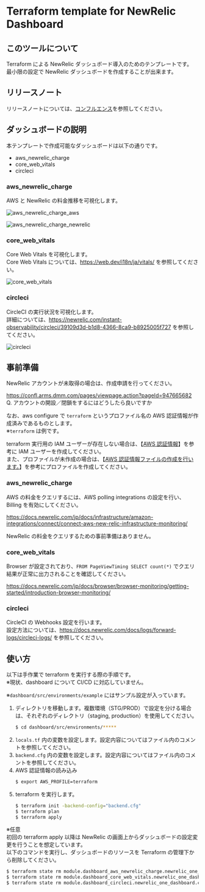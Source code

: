 # Terraform template for NewRelic Dashboard

## このツールについて

Terraform による NewRelic ダッシュボード導入のためのテンプレートです。  
最小限の設定で NewRelic ダッシュボードを作成することが出来ます。

## リリースノート

リリースノートについては、[コンフルエンス](https://confl.arms.dmm.com/pages/viewpage.action?pageId=1100764234)を参照してください。

## ダッシュボードの説明

本テンプレートで作成可能なダッシュボードは以下の通りです。

* aws_newrelic_charge
* core_web_vitals
* circleci

### aws_newrelic_charge

AWS と NewRelic の料金推移を可視化します。

![aws_newrelic_charge_aws](attached-file/dashboard_aws_newrelic_charge_aws.png)

![aws_newrelic_charge_newrelic](attached-file/dashboard_aws_newrelic_charge_newrelic.png)

### core_web_vitals

Core Web Vitals を可視化します。  
Core Web Vitals については、https://web.dev/i18n/ja/vitals/ を参照してください。

![core_web_vitals](attached-file/dashboard_core_web_vitals.png)

### circleci

CircleCI の実行状況を可視化します。  
詳細については、https://newrelic.com/instant-observability/circleci/39109d3d-b1d8-4366-8ca9-b8925005f727 を参照してください。

![circleci](attached-file/dashboard_circleci.png)

## 事前準備

NewRelic アカウントが未取得の場合は、作成申請を行ってください。  

https://confl.arms.dmm.com/pages/viewpage.action?pageId=947665682  
Q. アカウントの開設／閉鎖をするにはどうしたら良いですか

なお、aws configure で `terraform` というプロファイル名の AWS 認証情報が作成済みであるものとします。  
※`terraform` は例です。

terraform 実行用の IAM ユーザーが存在しない場合は、【[AWS 認証情報](../alert/README.md#AWS-認証情報)】を参考に IAM ユーザーを作成してください。  
また、プロファイルが未作成の場合は、【[AWS 認証情報ファイルの作成を行います。](../alert/README.md#使い方)】を参考にプロファイルを作成してください。

### aws_newrelic_charge

AWS の料金をクエリするには、AWS polling integrations の設定を行い、Billing を有効にしてください。

https://docs.newrelic.com/jp/docs/infrastructure/amazon-integrations/connect/connect-aws-new-relic-infrastructure-monitoring/

NewRelic の料金をクエリするための事前準備はありません。

### core_web_vitals

Browser が設定されており、`FROM PageViewTiming SELECT count(*)` でクエリ結果が正常に出力されることを確認してください。

https://docs.newrelic.com/jp/docs/browser/browser-monitoring/getting-started/introduction-browser-monitoring/

### circleci

CircleCI の Webhooks 設定を行います。  
設定方法については、https://docs.newrelic.com/docs/logs/forward-logs/circleci-logs/ を参照してください。

## 使い方

以下は手作業で terraform を実行する際の手順です。  
※現状、dashboard について CI/CD に対応していません。

※`dashboard/src/environments/example` にはサンプル設定が入っています。

1. ディレクトリを移動します。複数環境（STG/PROD）で設定を分ける場合は、それぞれのディレクトリ（staging, production）を使用してください。
    ```bash
    $ cd dashboard/src/environments/*****
    ```
2. `locals.tf` 内の変数を設定します。設定内容についてはファイル内のコメントを参照してください。
3. `backend.cfg` 内の変数を設定します。設定内容についてはファイル内のコメントを参照してください。
4. AWS 認証情報の読み込み
    ```bash
    $ export AWS_PROFILE=terraform
    ```
5. terraform を実行します。
    ```bash
    $ terraform init -backend-config="backend.cfg"
    $ terraform plan
    $ terraform apply
    ```

※任意  
初回の terraform apply 以降は NewRelic の画面上からダッシュボードの設定変更を行うことを想定しています。  
以下のコマンドを実行し、ダッシュボードのリソースを Terraform の管理下から削除してください。

```bash
$ terraform state rm module.dashboard_aws_newrelic_charge.newrelic_one_dashboard.aws_newrelic_charge
$ terraform state rm module.dashboard_core_web_vitals.newrelic_one_dashboard.core_web_vitals
$ terraform state rm module.dashboard_circleci.newrelic_one_dashboard.circleci
```
